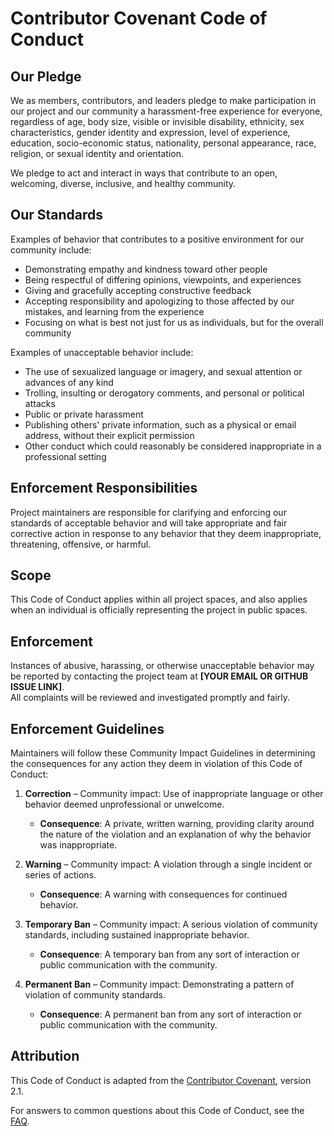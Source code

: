 # Contributor Covenant Code of Conduct

## Our Pledge
We as members, contributors, and leaders pledge to make participation in our project and our community a harassment-free experience for everyone, regardless of age, body size, visible or invisible disability, ethnicity, sex characteristics, gender identity and expression, level of experience, education, socio-economic status, nationality, personal appearance, race, religion, or sexual identity and orientation.

We pledge to act and interact in ways that contribute to an open, welcoming, diverse, inclusive, and healthy community.

## Our Standards
Examples of behavior that contributes to a positive environment for our community include:

- Demonstrating empathy and kindness toward other people  
- Being respectful of differing opinions, viewpoints, and experiences  
- Giving and gracefully accepting constructive feedback  
- Accepting responsibility and apologizing to those affected by our mistakes, and learning from the experience  
- Focusing on what is best not just for us as individuals, but for the overall community  

Examples of unacceptable behavior include:

- The use of sexualized language or imagery, and sexual attention or advances of any kind  
- Trolling, insulting or derogatory comments, and personal or political attacks  
- Public or private harassment  
- Publishing others' private information, such as a physical or email address, without their explicit permission  
- Other conduct which could reasonably be considered inappropriate in a professional setting  

## Enforcement Responsibilities
Project maintainers are responsible for clarifying and enforcing our standards of acceptable behavior and will take appropriate and fair corrective action in response to any behavior that they deem inappropriate, threatening, offensive, or harmful.

## Scope
This Code of Conduct applies within all project spaces, and also applies when an individual is officially representing the project in public spaces.

## Enforcement
Instances of abusive, harassing, or otherwise unacceptable behavior may be reported by contacting the project team at **[YOUR EMAIL OR GITHUB ISSUE LINK]**.  
All complaints will be reviewed and investigated promptly and fairly.

## Enforcement Guidelines
Maintainers will follow these Community Impact Guidelines in determining the consequences for any action they deem in violation of this Code of Conduct:

1. **Correction** – Community impact: Use of inappropriate language or other behavior deemed unprofessional or unwelcome.  
   - **Consequence**: A private, written warning, providing clarity around the nature of the violation and an explanation of why the behavior was inappropriate.

2. **Warning** – Community impact: A violation through a single incident or series of actions.  
   - **Consequence**: A warning with consequences for continued behavior.

3. **Temporary Ban** – Community impact: A serious violation of community standards, including sustained inappropriate behavior.  
   - **Consequence**: A temporary ban from any sort of interaction or public communication with the community.

4. **Permanent Ban** – Community impact: Demonstrating a pattern of violation of community standards.  
   - **Consequence**: A permanent ban from any sort of interaction or public communication with the community.

## Attribution
This Code of Conduct is adapted from the [Contributor Covenant](https://www.contributor-covenant.org), version 2.1.

For answers to common questions about this Code of Conduct, see the [FAQ](https://www.contributor-covenant.org/faq).

